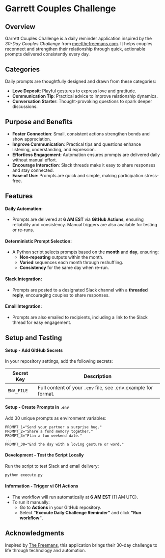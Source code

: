 # **Garrett Couples Challenge**

## **Overview**
Garrett Couples Challenge is a daily reminder application inspired by the *30-Day Couples Challenge* from [meetthefreemans.com](https://meetthefreemans.com). It helps couples reconnect and strengthen their relationship through quick, actionable prompts delivered consistently every day.

## Categories
Daily prompts are thoughtfully designed and drawn from these categories:
- **Love Deposit**: Playful gestures to express love and gratitude.
- **Communication Tip**: Practical advice to improve relationship dynamics.
- **Conversation Starter**: Thought-provoking questions to spark deeper discussions.

## Purpose and Benefits
- **Foster Connection**: Small, consistent actions strengthen bonds and show appreciation.  
- **Improve Communication**: Practical tips and questions enhance listening, understanding, and expression.  
- **Effortless Engagement**: Automation ensures prompts are delivered daily without manual effort.  
- **Encourage Interaction**: Slack threads make it easy to share responses and stay connected.  
- **Ease of Use**: Prompts are quick and simple, making participation stress-free.

## Features
#### Daily Automation:
- Prompts are delivered at **6 AM EST** via **GitHub Actions**, ensuring reliability and consistency. Manual triggers are also available for testing or re-runs.

#### Deterministic Prompt Selection:
- A Python script selects prompts based on the **month** and **day**, ensuring:
  - **Non-repeating** outputs within the month.
  - **Varied** sequences each month through reshuffling.
  - **Consistency** for the same day when re-run.

#### Slack Integration:
- Prompts are posted to a designated Slack channel with a **threaded reply**, encouraging couples to share responses.

#### Email Integration:
- Prompts are also emailed to recipients, including a link to the Slack thread for easy engagement.

## Setup and Testing

#### **Setup - Add GitHub Secrets**
In your repository settings, add the following secrets:

| Secret Key         | Description                              |
|---------------------|------------------------------------------|
| `ENV_FILE`         | Full content of your `.env` file, see .env.example for format.        |

#### **Setup - Create Prompts in `.env`**
Add 30 unique prompts as environment variables:
```plaintext
PROMPT_1="Send your partner a surprise hug."
PROMPT_2="Share a fond memory together."
PROMPT_3="Plan a fun weekend date."
...
PROMPT_30="End the day with a loving gesture or word."
```

#### **Development - Test the Script Locally**
Run the script to test Slack and email delivery:
```bash
python execute.py
```

#### **Information - Trigger vi GH Actions**
- The workflow will run automatically at **6 AM EST** (11 AM UTC).
- To run it manually:
   - Go to **Actions** in your GitHub repository.
   - Select **"Execute Daily Challenge Reminder"** and click **"Run workflow"**.

## **Acknowledgments**
Inspired by [The Freemans](https://meetthefreemans.com), this application brings their 30-day challenge to life through technology and automation.